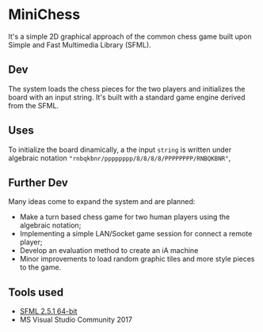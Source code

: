 # MiniChess
It's a simple 2D graphical approach of the common chess game built 
upon Simple and Fast Multimedia Library (SFML).

## Dev
The system loads the chess pieces for the two players and initializes the board 
with an input string. It's built with a standard game engine derived from the SFML.

## Uses
To initialize the board dinamically, a the input `string` is written under algebraic 
notation `"rnbqkbnr/pppppppp/8/8/8/8/PPPPPPPP/RNBQKBNR"`, 

## Further Dev
Many ideas come to expand the system and are planned:
- Make a turn based chess game for two human players using the algebraic notation;
- Implementing a simple LAN/Socket game session for connect a remote player;
- Develop an evaluation method to create an iA machine
- Minor improvements to load random graphic tiles and more style pieces to the game.

## Tools used
- [SFML 2.5.1 64-bit](https://www.sfml-dev.org/download/sfml/2.5.1/)
- MS Visual Studio Community 2017
